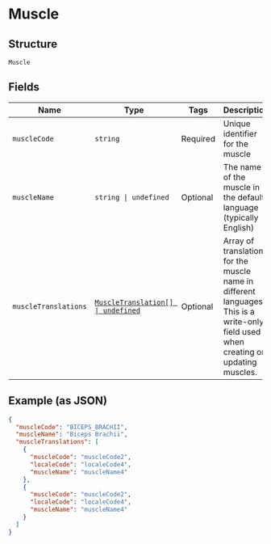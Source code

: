 
# Muscle

## Structure

`Muscle`

## Fields

| Name | Type | Tags | Description |
|  --- | --- | --- | --- |
| `muscleCode` | `string` | Required | Unique identifier for the muscle |
| `muscleName` | `string \| undefined` | Optional | The name of the muscle in the default language (typically English) |
| `muscleTranslations` | [`MuscleTranslation[] \| undefined`](../../doc/models/muscle-translation.md) | Optional | Array of translations for the muscle name in different languages. This is a write-only field used when creating or updating muscles. |

## Example (as JSON)

```json
{
  "muscleCode": "BICEPS_BRACHII",
  "muscleName": "Biceps Brachii",
  "muscleTranslations": [
    {
      "muscleCode": "muscleCode2",
      "localeCode": "localeCode4",
      "muscleName": "muscleName4"
    },
    {
      "muscleCode": "muscleCode2",
      "localeCode": "localeCode4",
      "muscleName": "muscleName4"
    }
  ]
}
```

